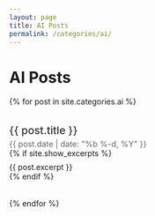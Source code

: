 ```yaml
---
layout: page
title: AI Posts
permalink: /categories/ai/
---
```


<div class="category-page">
  <h1>AI Posts</h1>
  <ul class="post-list">
    {% for post in site.categories.ai %}
      <li class="post-item">
        <div class="post-title">
          <a href="{{ site.baseurl }}{{ post.url }}">{{ post.title }}</a>
        </div>
        <div class="post-meta">
          <span class="post-date">{{ post.date | date: "%b %-d, %Y" }}</span>
        </div>
        {% if site.show_excerpts %}
          <div class="post-excerpt">
            {{ post.excerpt }}
          </div>
        {% endif %}
      </li>
    {% endfor %}
  </ul>
</div>

<style>
.category-page {
  margin: 2rem 0;
}

.post-list {
  list-style: none;
  padding: 0;
  margin: 1rem 0 0 0;
}

.post-item {
  margin: 1.5rem 0;
  padding: 0.5rem 0;
  border-bottom: 1px solid #e8e8e8;
}

.post-item:last-child {
  border-bottom: none;
}

.post-title a {
  color: #333;
  text-decoration: none;
  font-weight: 500;
  font-size: 1.2rem;
}

.post-title a:hover {
  color: #2a7ae2;
}

.post-meta {
  font-size: 0.9rem;
  color: #666;
  margin-top: 0.25rem;
}

.post-excerpt {
  margin-top: 0.5rem;
}
</style>